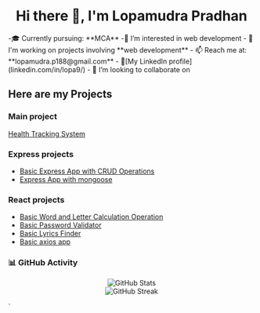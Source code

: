 <h1 align="center">Hi there 👋, I'm Lopamudra Pradhan</h1>
-🎓 Currently pursuing: **MCA**
-👀 I’m interested in web development
- 🔭 I'm working on projects involving **web development**
- 📫 Reach me at: **lopamudra.p188@gmail.com**
- 🔗[My LinkedIn profile](linkedin.com/in/lopa9/)
- 💞️ I’m looking to collaborate on 
  


## Here are my Projects
### Main project 
[Health Tracking System ]()
### Express projects
- [Basic Express App with CRUD Operations](https://github.com/lopa9/expressApp1)
- [Express App with mongoose](https://github.com/lopa9/expressApp2)

### React projects
- [Basic Word and Letter Calculation Operation](https://github.com/lopa9/ReactProject/tree/main/word-letter-counter)
- [Basic Password Validator ](https://github.com/lopa9/ReactProject/tree/main/password-validator)
- [Basic Lyrics Finder](https://github.com/lopa9/ReactProject/tree/main/lyrics-finder)
- [Basic axios app ](https://github.com/lopa9/ReactProject/tree/main/axios-lab)


 <!-- GitHub Stats -->
### 📊 GitHub Activity
<p align="center">
  <img src="https://github-readme-stats.vercel.app/api?username=lopa9&show_icons=true&theme=radical" alt="GitHub Stats" />
  <br>
  <img src="https://streak-stats.demolab.com?user=lopa9&theme=radical" alt="GitHub Streak" />
</p>
`
